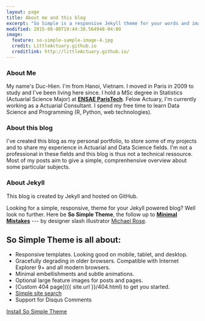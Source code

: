 ```yaml
---
layout: page
title: About me and this blog
excerpt: "So Simple is a responsive Jekyll theme for your words and images."
modified: 2015-08-08T19:44:38.564948-04:00
image:
  feature: so-simple-sample-image-4.jpg
  credit: LittleActuary.github.io
  creditlink: http://littleActuary.github.io/
---
```


### About Me

My name's Duc-Hien. I'm from Hanoi, Vietnam. I moved in Paris in 2009 to study and I've been living here since. I hold a MSc degree in Statistics (Actuarial Science Major) at [**ENSAE ParisTech**](http://www.ensae.fr). Felow Actuary, I'm currently working as a Actuarial Consultant. I spend my free time to learn Data Science and Programming (R, Python, web technologies).

### About this blog

I've created this blog as my personal portfolio, to store some of my projects and to share my experience in Actuarial and Data Science fields. I'm not a professional in these fields and this blog is thus not a technical ressource. Most of my posts aim to give a simple, comprenhensive overview about some particular subjects.  

### About Jekyll

This blog is created by Jekyll and hosted on GitHub. 

Looking for a simple, responsive, theme for your Jekyll powered blog? Well look no further. Here be **So Simple Theme**, the follow up to [**Minimal Mistakes**](http://mmistakes.github.io/minimal-mistakes) --- by designer slash illustrator [Michael Rose](http://mademistakes.com).

## So Simple Theme is all about:

* Responsive templates. Looking good on mobile, tablet, and desktop.
* Gracefully degrading in older browsers. Compatible with Internet Explorer 9+ and all modern browsers.
* Minimal embellishments and subtle animations.
* Optional large feature images for posts and pages.
* [Custom 404 page]({{ site.url }}/404.html) to get you started.
* [Simple site search](https://github.com/christian-fei/Simple-Jekyll-Search)
* Support for Disqus Comments

<a markdown="0" href="{{ site.url }}/theme-setup" class="btn">Install So Simple Theme</a>

[^1]: Example: *domain.com/category-name/post-title*